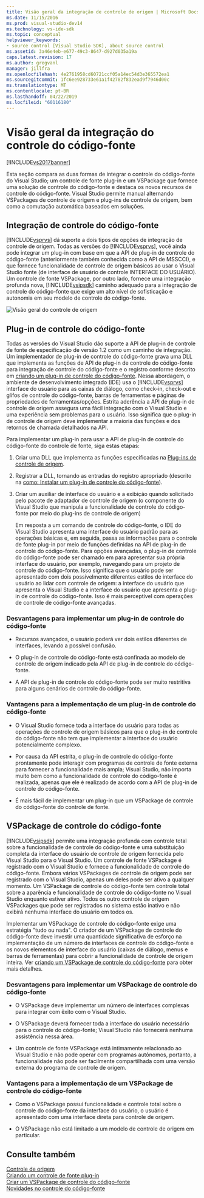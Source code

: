 ```yaml
---
title: Visão geral da integração de controle de origem | Microsoft Docs
ms.date: 11/15/2016
ms.prod: visual-studio-dev14
ms.technology: vs-ide-sdk
ms.topic: conceptual
helpviewer_keywords:
- source control [Visual Studio SDK], about source control
ms.assetid: 3a46e4eb-e677-49c3-8647-d927d035a19a
caps.latest.revision: 17
ms.author: gregvanl
manager: jillfra
ms.openlocfilehash: 4e2761958cd60721ccf05a14ec54d3e365572ea1
ms.sourcegitcommit: 1fc6ee928733e61a1f42782f832ead9f7946d00c
ms.translationtype: MT
ms.contentlocale: pt-BR
ms.lasthandoff: 04/22/2019
ms.locfileid: "60116180"
---
```

# <a name="source-control-integration-overview"></a>Visão geral da integração do controle do código-fonte
[!INCLUDE[vs2017banner](../../includes/vs2017banner.md)]

Esta seção compara as duas formas de integrar o controle do código-fonte do Visual Studio; um controle de fonte plug-in e um VSPackage que fornece uma solução de controle do código-fonte e destaca os novos recursos de controle do código-fonte. Visual Studio permite manual alternando VSPackages de controle de origem e plug-ins de controle de origem, bem como a comutação automática baseados em soluções.  
  
## <a name="source-control-integration"></a>Integração de controle do código-fonte  
 [!INCLUDE[vsprvs](../../includes/vsprvs-md.md)] dá suporte a dois tipos de opções de integração de controle de origem. Todas as versões do [!INCLUDE[vsprvs](../../includes/vsprvs-md.md)], você ainda pode integrar um plug-in com base em que a API de plug-in de controle do código-fonte (anteriormente também conhecida como a API de MSSCCI), e que fornece funcionalidade de controle de origem básicos ao usar o Visual Studio fonte (de interface de usuário de controle INTERFACE DO USUÁRIO). Um controle de fonte VSPackage, por outro lado, fornece uma integração profunda nova, [!INCLUDE[vsipsdk](../../includes/vsipsdk-md.md)] caminho adequado para a integração de controle do código-fonte que exige um alto nível de sofisticação e autonomia em seu modelo de controle do código-fonte.  
  
 ![Visão geral do controle de origem](../../extensibility/internals/media/sourcectnrloverview.gif "SourceCtnrlOverview")  
  
## <a name="source-control-plug-in"></a>Plug-in de controle do código-fonte  
 Todas as versões do Visual Studio dão suporte a API de plug-in de controle de fonte de especificação de versão 1.2 como um caminho de integração. Um implementador de plug-in de controle do código-fonte grava uma DLL que implementa as funções de API de plug-in de controle do código-fonte para integração de controle do código-fonte e o registro conforme descrito em [criando um plug-in de controle do código-fonte](../../extensibility/internals/creating-a-source-control-plug-in.md). Nessa abordagem, o ambiente de desenvolvimento integrado (IDE) usa o [!INCLUDE[vsprvs](../../includes/vsprvs-md.md)] interface do usuário para as caixas de diálogo, como check-in, check-out e glifos de controle do código-fonte, barras de ferramentas e páginas de propriedades de ferramentas/opções. Estrita aderência a API de plug-in de controle de origem assegura uma fácil integração com o Visual Studio e uma experiência sem problemas para o usuário. Isso significa que o plug-in de controle de origem deve implementar a maioria das funções e dos retornos de chamada detalhados na API.  
  
 Para implementar um plug-in para usar a API de plug-in de controle do código-fonte do controle de fonte, siga estas etapas:  
  
1. Criar uma DLL que implementa as funções especificadas na [Plug-ins de controle de origem](../../extensibility/source-control-plug-ins.md).  
  
2. Registrar a DLL, tornando as entradas do registro apropriado (descrito na [como: Instalar um plug-in de controle do código-fonte](../../extensibility/internals/how-to-install-a-source-control-plug-in.md)).  
  
3. Criar um auxiliar de interface do usuário e a exibição quando solicitado pelo pacote de adaptador de controle de origem (o componente do Visual Studio que manipula a funcionalidade de controle do código-fonte por meio do plug-ins de controle de origem)  
  
   Em resposta a um comando de controle do código-fonte, o IDE do Visual Studio apresenta uma interface do usuário padrão para as operações básicas e, em seguida, passa as informações para o controle de fonte plug-in por meio de funções definidas na API de plug-in de controle do código-fonte. Para opções avançadas, o plug-in de controle do código-fonte pode ser chamado em para apresentar sua própria interface do usuário, por exemplo, navegando para um projeto de controle do código-fonte. Isso significa que o usuário pode ser apresentado com dois possivelmente diferentes estilos de interface do usuário ao lidar com controle de origem: a interface do usuário que apresenta o Visual Studio e a interface do usuário que apresenta o plug-in de controle do código-fonte. Isso é mais perceptível com operações de controle de código-fonte avançadas.  
  
### <a name="drawbacks-to-implementing-a-source-control-plug-in"></a>Desvantagens para implementar um plug-in de controle do código-fonte  
  
- Recursos avançados, o usuário poderá ver dois estilos diferentes de interfaces, levando a possível confusão.  
  
- O plug-in de controle do código-fonte está confinada ao modelo de controle de origem indicado pela API de plug-in de controle do código-fonte.  
  
- A API de plug-in de controle do código-fonte pode ser muito restritiva para alguns cenários de controle do código-fonte.  
  
### <a name="advantages-to-implementing-a-source-control-plug-in"></a>Vantagens para a implementação de um plug-in de controle do código-fonte  
  
- O Visual Studio fornece toda a interface do usuário para todas as operações de controle de origem básicos para que o plug-in de controle do código-fonte não tem que implementar a interface do usuário potencialmente complexo.  
  
- Por causa da API estrita, o plug-in de controle do código-fonte prontamente pode interagir com programas de controle de fonte externa para fornecer a funcionalidade mais ampla; Visual Studio, não importa muito bem como a funcionalidade de controle do código-fonte é realizada, apenas que ele é realizado de acordo com a API de plug-in de controle do código-fonte.  
  
- É mais fácil de implementar um plug-in que um VSPackage de controle do código-fonte do controle de fonte.  
  
## <a name="source-control-vspackage"></a>VSPackage de controle do código-fonte  
 [!INCLUDE[vsipsdk](../../includes/vsipsdk-md.md)] permite uma integração profunda com controle total sobre a funcionalidade de controle do código-fonte e uma substituição completa da interface do usuário de controle de origem fornecida pelo Visual Studio para o Visual Studio. Um controle de fonte VSPackage é registrado com o Visual Studio e fornece a funcionalidade de controle do código-fonte. Embora vários VSPackages de controle de origem pode ser registrado com o Visual Studio, apenas um deles pode ser ativo a qualquer momento. Um VSPackage de controle do código-fonte tem controle total sobre a aparência e funcionalidade de controle do código-fonte no Visual Studio enquanto estiver ativo. Todos os outro controle de origem VSPackages que pode ser registrados no sistema estão inativo e não exibirá nenhuma interface do usuário em todos os.  
  
 Implementar um VSPackage de controle do código-fonte exige uma estratégia "tudo ou nada". O criador de um VSPackage de controle do código-fonte deve investir uma quantidade significativa de esforço na implementação de um número de interfaces de controle do código-fonte e os novos elementos de interface do usuário (caixas de diálogo, menus e barras de ferramentas) para cobrir a funcionalidade de controle de origem inteira. Ver [criando um VSPackage de controle do código-fonte](../../extensibility/internals/creating-a-source-control-vspackage.md) para obter mais detalhes.  
  
### <a name="drawbacks-to-implementing-a-source-control-vspackage"></a>Desvantagens para implementar um VSPackage de controle do código-fonte  
  
- O VSPackage deve implementar um número de interfaces complexas para integrar com êxito com o Visual Studio.  
  
- O VSPackage deverá fornecer toda a interface do usuário necessário para o controle do código-fonte; Visual Studio não fornecerá nenhuma assistência nessa área.  
  
- Um controle de fonte VSPackage está intimamente relacionado ao Visual Studio e não pode operar com programas autônomos, portanto, a funcionalidade não pode ser facilmente compartilhada com uma versão externa do programa de controle de origem.  
  
### <a name="advantages-to-implementing-a-source-control-vspackage"></a>Vantagens para a implementação de um VSPackage de controle do código-fonte  
  
- Como o VSPackage possui funcionalidade e controle total sobre o controle do código-fonte da interface do usuário, o usuário é apresentado com uma interface direta para controle de origem.  
  
- O VSPackage não está limitado a um modelo de controle de origem em particular.  
  
## <a name="see-also"></a>Consulte também  
 [Controle de origem](../../extensibility/internals/source-control.md)   
 [Criando um controle de fonte plug-in](../../extensibility/internals/creating-a-source-control-plug-in.md)   
 [Criar um VSPackage de controle do código-fonte](../../extensibility/internals/creating-a-source-control-vspackage.md)   
 [Novidades no controle do código-fonte](../../extensibility/internals/what-s-new-in-source-control.md)

